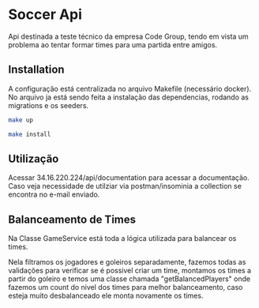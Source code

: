 # Soccer Api

Api destinada a teste técnico da empresa Code Group, tendo em vista um problema ao tentar formar times para uma partida  entre amigos.

## Installation

A configuração está centralizada no arquivo Makefile (necessário docker).
No arquivo ja está sendo feita a instalação das dependencias, rodando as migrations e os seeders.

```bash
make up
```
```bash
make install
```

## Utilização

Acessar 34.16.220.224/api/documentation para acessar a documentação.
Caso veja necessidade de utilziar via postman/insominia a collection se encontra no e-mail enviado.

## Balanceamento de Times

Na Classe GameService está toda a lógica utilizada para balancear os times.

Nela filtramos os jogadores e goleiros separadamente, fazemos todas as validações para verificar se é possivel criar um time, montamos os times a partir do goleiro e temos uma classe chamada "getBalancedPlayers" onde fazemos um count do nivel dos times para melhor balanceamento, caso esteja muito desbalanceado ele monta novamente os times.
